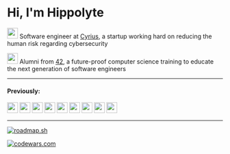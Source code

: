 # Hi, I'm Hippolyte

<a href="https://cyrius.co"><img src="https://user-images.githubusercontent.com/1637101/188271829-5d4d2abf-a1a3-4c54-969f-cf6bb3be9275.png" height="25px" width="25px"/></a> Software engineer at [Cyrius](https://en.cyrius.co), a startup working hard on reducing the human risk regarding cybersecurity

<a href="https://42.fr/en/homepage"><img src="https://42.fr/wp-content/uploads/2021/05/42-Final-sigle-seul.svg" height="25px" width="25px"/></a> Alumni from [42](https://42.fr/en/homepage), a future-proof computer science training to educate the next generation of software engineers

---

#### Previously:


<a href="https://www.polyconseil.fr"><img src="https://www.polyconseil.fr/sites/polyconseil/themes/polyconseil/favicon.ico" height="25px" width="25px"/></a>
<a href="https://iko3.com"><img src="https://github.com/hippolyte42/hippolyte42/assets/25116785/ac07bd27-f5fd-4b58-a716-a45a84e680ee" height="25px" width="25px"/></a>
<a href="https://www.coviflex.com"><img src="https://www.coviflex.com/sites/coviflex/files/favicon-coviflex.png" height="25px" width="25px"/></a>
<a href="https://www.cryptoadpunks.xyz"><img src="https://www.cryptoadpunks.xyz/favicon.ico" height="25px" width="25px"/></a>
<a href="https://www.soulwareproject.com"><img src="https://www.soulwareproject.com/images/favicon.ico" height="25px" width="25px"/></a>
<a href="https://www.kering.com"><img src="https://www.kering.com/assets/front/images/favicon/apple-touch-icon.png" height="25px" width="25px"/></a>
<a href="https://group.accor.com/en"><img src="https://group.accor.com/favicon.ico" height="25px" width="25px"/></a>
<a href="https://www.d-edge.com"><img src="https://www.d-edge.com/wp-content/themes/d-edge/img/apple-touch-icon.png" height="25px" width="25px"/></a>
<a href="https://www.karibea.com/en"><img src="https://www.karibea.com/wp-content/uploads/sites/222/fb_favicon/favicon-32x32.png" height="25px" width="25px"/></a>

---

[![roadmap.sh](https://api.roadmap.sh/v1-badge/wide/64488103e272577374979a4d?variant=dark)](https://roadmap.sh)

[![codewars.com](https://www.codewars.com/users/hippolyte42/badges/large)](https://www.codewars.com)
